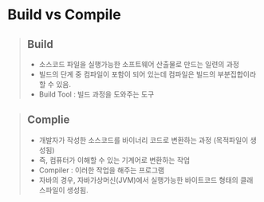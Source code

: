 # Build vs Compile

> ## Build
> * 소스코드 파일을 실행가능한 소프트웨어 산출물로 만드는 일련의 과정
> * 빌드의 단계 중 컴파일이 포함이 되어 있는데 컴파일은 빌드의 부분집합이라 할 수 있음.
> * Build Tool : 빌드 과정을 도와주는 도구

> ## Complie
> * 개발자가 작성한 소스코드를 바이너리 코드로 변환하는 과정 (목적파일이 생성됨) 
> * 즉, 컴퓨터가 이해할 수 있는 기계어로 변환하는 작업 
> * Compiler : 이러한 작업을 해주는 프로그램
> * 자바의 경우, 자바가상머신(JVM)에서 실행가능한 바이트코드 형태의 클래스파일이 생성됨.

